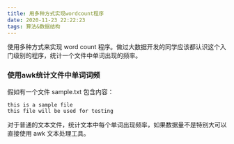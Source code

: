 ```yaml
---
title: 用多种方式实现wordcount程序
date: 2020-11-23 22:22:23
tags: 算法&数据结构
---
```

使用多种方式来实现 word count 程序。做过大数据开发的同学应该都认识这个入门级别的程序，统计一个文件中单词出现的频率。

### 使用awk统计文件中单词词频
假如有一个文件 sample.txt 包含内容：
```
this is a sample file
this file will be used for testing
```

对于普通的文本文件，统计文本中每个单词出现频率，如果数据量不是特别大可以直接使用 awk 文本处理工具。